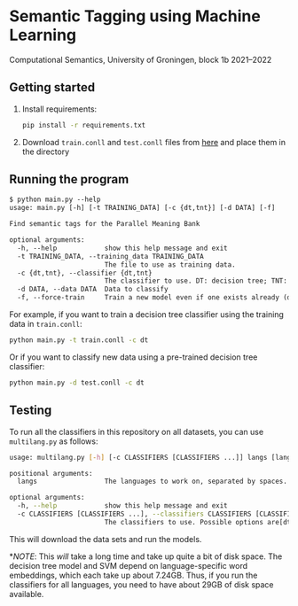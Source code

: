 # Semantic Tagging using Machine Learning

Computational Semantics, University of Groningen, block 1b 2021–2022

## Getting started

1. Install requirements:

    ```bash
    pip install -r requirements.txt
    ```

2. Download `train.conll` and `test.conll` files from [here](https://github.com/RikVN/DRS_parsing/tree/master/parsing/layer_data/4.0.0/en/gold) and place them in the directory

## Running the program

```txt
$ python main.py --help
usage: main.py [-h] [-t TRAINING_DATA] [-c {dt,tnt}] [-d DATA] [-f]

Find semantic tags for the Parallel Meaning Bank

optional arguments:
  -h, --help            show this help message and exit
  -t TRAINING_DATA, --training_data TRAINING_DATA
                        The file to use as training data.
  -c {dt,tnt}, --classifier {dt,tnt}
                        The classifier to use. DT: decision tree; TNT: Trigrams'n'tags
  -d DATA, --data DATA  Data to classify
  -f, --force-train     Train a new model even if one exists already (default: False)
```

For example, if you want to train a decision tree classifier using the training data in `train.conll`:

```bash
python main.py -t train.conll -c dt
```

Or if you want to classify new data using a pre-trained decision tree classifier:

```bash
python main.py -d test.conll -c dt
```

## Testing

To run all the classifiers in this repository on all datasets, you can use
`multilang.py` as follows:

```bash
usage: multilang.py [-h] [-c CLASSIFIERS [CLASSIFIERS ...]] langs [langs ...]

positional arguments:
  langs                 The languages to work on, separated by spaces. Possible options are [en, de, nl, it], e.g. python multilang.py en nl it.

optional arguments:
  -h, --help            show this help message and exit
  -c CLASSIFIERS [CLASSIFIERS ...], --classifiers CLASSIFIERS [CLASSIFIERS ...]
                        The classifiers to use. Possible options are[dt, tnt, svm, hmm, ens, rnn]
```

This will download the data sets and run the models.

**NOTE*: This *will* take a long time and take up quite a bit of disk space. The
decision tree model and SVM depend on language-specific word embeddings, which
each take up about 7.24GB. Thus, if you run the classifiers for all languages,
you need to have about 29GB of disk space available.
